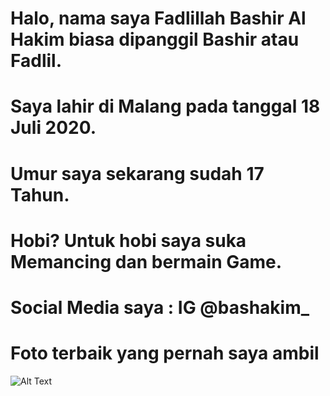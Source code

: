 
# Halo, nama saya Fadlillah Bashir Al Hakim biasa dipanggil Bashir atau Fadlil. 
# Saya lahir di Malang pada tanggal 18 Juli 2020.
# Umur saya sekarang sudah 17 Tahun.
# Hobi? Untuk hobi saya suka Memancing dan bermain Game.
# Social Media saya : IG @bashakim_

# Foto terbaik yang pernah saya ambil
![Alt Text](https://github.com/lethanfadlil/BioData-/blob/master/p.jpeg)

